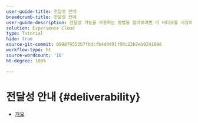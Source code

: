 ```yaml
---
user-guide-title: 전달성 안내
breadcrumb-title: 전달성 안내
user-guide-description: 전달성 기능을 사용하는 방법을 알아보려면 이 비디오를 시청하세요.
solution: Experience Cloud
type: Tutorial
hide: true
source-git-commit: 099879553b7fbdcfb4d0491f00c23b7e19241998
workflow-type: ht
source-wordcount: '16'
ht-degree: 100%

---
```



# 전달성 안내 {#deliverability}

+ [개요](overview.md)
